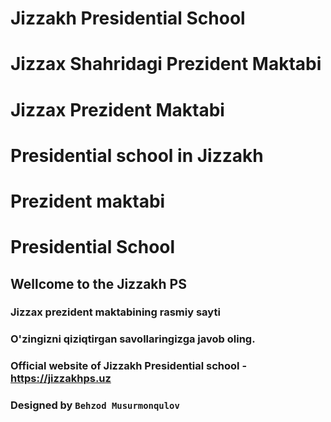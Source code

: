 # Jizzakh Presidential School
# Jizzax Shahridagi Prezident Maktabi
# Jizzax Prezident Maktabi
# Presidential school in Jizzakh
# Prezident maktabi
# Presidential School

## Wellcome to the Jizzakh PS
### Jizzax prezident maktabining rasmiy sayti
### O'zingizni qiziqtirgan savollaringizga javob oling.
### Official website of Jizzakh Presidential school - https://jizzakhps.uz
### Designed by `Behzod Musurmonqulov`

